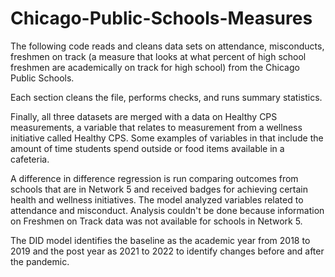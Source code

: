 # Chicago-Public-Schools-Measures

The following code reads and cleans data sets on attendance, misconducts,
freshmen on track (a measure that looks at what percent of high school freshmen
are academically on track for high school) from the Chicago Public Schools. 

Each section cleans the file, performs checks, and runs summary statistics.

Finally, all three datasets are merged with a data on Healthy CPS measurements, 
a variable that relates to measurement from a wellness initiative called Healthy CPS.
Some examples of variables in that include the amount of time students spend outside
or food items available in a cafeteria.

A difference in difference regression is run comparing outcomes from schools that
are in Network 5 and received badges for achieving certain health and wellness
initiatives. The model analyzed variables related to attendance and misconduct.
Analysis couldn't be done because information on Freshmen on Track data was not
available for schools in Network 5. 

The DID model identifies the baseline as the academic year from 2018 to 2019 
and the post year as 2021 to 2022 to identify changes before and after the pandemic.
